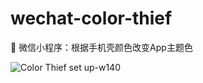# wechat-color-thief
🎨 微信小程序：根据手机壳颜色改变App主题色

![Color Thief set up-w140](http://7xr5j6.com1.z0.glb.clouddn.com/colorThief.jpg)